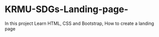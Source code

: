 # KRMU-SDGs-Landing-page-
In this project Learn HTML, CSS and Bootstrap, How to create a landing page
